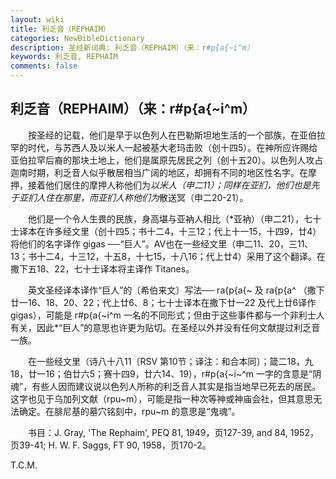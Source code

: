 ```yaml
---
layout: wiki
title: 利乏音（REPHAIM）
categories: NewBibleDictionary
description: 圣经新词典: 利乏音（REPHAIM）（来：r#p{a{~i^m）
keywords: 利乏音, REPHAIM
comments: false
---
```


## 利乏音（REPHAIM）（来：r#p{a{~i^m）

　　按圣经的记载，他们是早于以色列人在巴勒斯坦地生活的一个部族，在亚伯拉罕的时代，与苏西人及以米人一起被基大老玛击败（创十四5）。在神所应许赐给亚伯拉罕后裔的那块土地上，他们是属原先居民之列（创十五20）。以色列人攻占迦南时期，利乏音人似乎散居相当广阔的地区，却拥有不同的地区性名字。在摩押，接着他们居住的摩押人称他们为*以米人（申二11）；同样在亚扪，他们也是先于亚扪人住在那里，而亚扪人称他们为*散送冥（申二20-21）。

　　他们是一个令人生畏的民族，身高堪与亚衲人相比（*亚衲）（申二21），七十士译本在许多经文里（创十四5；书十二4，十三12；代上十一15，十四9，廿4）将他们的名字译作 gigas ──“巨人”。AV也在一些经文里（申二11、20，三11、13；书十二4，十三12，十五8，十七15，十八16；代上廿4）采用了这个翻译。在撒下五18、22，七十士译本将主译作 Titanes。

　　英文圣经译本译作“巨人”的〔希伯来文〕写法── ra{p{a{~ 及 ra{p{a^ （撒下廿一16、18、20、22；代上廿6、8；七十士译本在撒下廿一22 及代上廿6译作 gigas），可能是 r#p{a{~i^m 一名的不同形式；但由于这些事件都与一个非利士人有关，因此*“巨人”的意思也许更为贴切。在圣经以外并没有任何文献提过利乏音一族。

　　在一些经文里（诗八十八11〔RSV 第10节；译注：和合本同〕；箴二18，九18，廿一16；伯廿六5；赛十四9，廿六14、19），r#p{a{~i~^m 一字的含意是“阴魂”，有些人因而建议说以色列人所称的利乏音人其实是指当地早已死去的居民。这字也见于乌加列文献（rpu~m），可能是指一种次等神或神庙会社，但其意思无法确定。在腓尼基的墓穴铭刻中，rpu~m 的意思是“鬼魂”。

　　书目：J. Gray, 'The Rephaim', PEQ 81, 1949，页127-39, and 84, 1952，页39-41; H. W. F. Saggs, FT 90, 1958，页170-2。

T.C.M.








